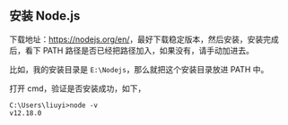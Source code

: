 ## 安装 Node.js

下载地址：<https://nodejs.org/en/>，最好下载稳定版本，然后安装，安装完成后，看下 PATH 路径是否已经把路径加入，如果没有，请手动加进去。

比如，我的安装目录是 `E:\Nodejs`，那么就把这个安装目录放进 PATH 中。

打开 cmd，验证是否安装成功，如下，

```shell
C:\Users\liuyi>node -v
v12.18.0
```


